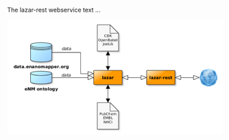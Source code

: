 The lazar-rest webservice text ...

![nano-lazar Swagger UI](./images/rest_interaction.png "nano-lazar Swagger UI") 